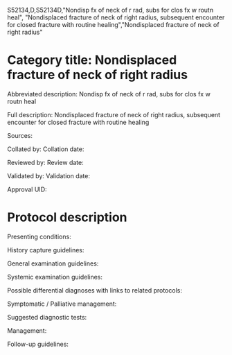 S52134,D,S52134D,"Nondisp fx of neck of r rad, subs for clos fx w routn heal", "Nondisplaced fracture of neck of right radius, subsequent encounter for closed fracture with routine healing","Nondisplaced fracture of neck of right radius"
# Category title: Nondisplaced fracture of neck of right radius

Abbreviated description: Nondisp fx of neck of r rad, subs for clos fx w routn heal

Full description: Nondisplaced fracture of neck of right radius, subsequent encounter for closed fracture with routine healing

Sources:

Collated by:
Collation date:

Reviewed by:
Review date:

Validated by:
Validation date:

Approval UID:

# Protocol description

Presenting conditions:

History capture guidelines:

General examination guidelines:

Systemic examination guidelines:

Possible differential diagnoses with links to related protocols:

Symptomatic / Palliative management:

Suggested diagnostic tests:

Management:

Follow-up guidelines:

